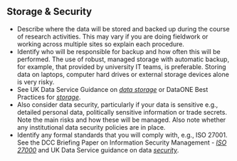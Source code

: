 ## Storage & Security

* Describe where the data will be stored and backed up during the course of research activities. This may vary if you are doing fieldwork or working across multiple sites so explain each procedure.
* Identify who will be responsible for backup and how often this will be performed. The use of robust, managed storage with automatic backup, for example, that provided by university IT teams, is preferable. Storing data on laptops, computer hard drives or external storage devices alone is very risky.
* See UK Data Service Guidance on *[data storage](https://www.ukdataservice.ac.uk/manage-data/store)* or DataONE Best Practices for *[storage](https://www.dataone.org/best-practices/storage)*.
* Also consider data security, particularly if your data is sensitive e.g., detailed personal data, politically sensitive information or trade secrets. Note the main risks and how these will be managed. Also note whether any institutional data security policies are in place.
* Identify any formal standards that you will comply with, e.g., ISO 27001. See the DCC Briefing Paper on Information Security Management - *[ISO 27000](http://www.dcc.ac.uk/resources/briefing-papers/standards-watch-papers/information-security-management-iso-27000-iso-27k-s)* and UK Data Service guidance on data *[security](https://www.ukdataservice.ac.uk/manage-data/store/security)*.